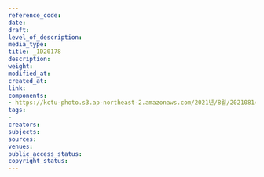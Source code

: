 ```yaml
---
reference_code: 
date: 
draft: 
level_of_description: 
media_type: 
title: _1D20178
description: 
weight: 
modified_at: 
created_at: 
link: 
components:
- https://kctu-photo.s3.ap-northeast-2.amazonaws.com/2021년/8월/20210814_8.15+전국노동자대회/_1D20178.jpg
tags:
- 
creators: 
subjects: 
sources: 
venues: 
public_access_status: 
copyright_status: 
---
```

